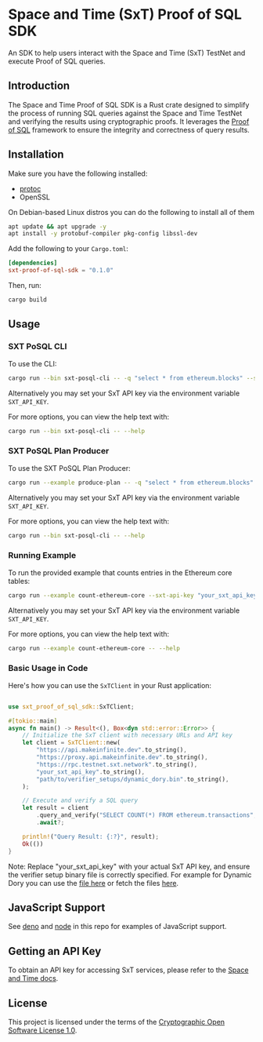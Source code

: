 # Space and Time (SxT) Proof of SQL SDK

An SDK to help users interact with the Space and Time (SxT) TestNet and execute Proof of SQL queries.

## Introduction

The Space and Time Proof of SQL SDK is a Rust crate designed to simplify the process of running SQL queries against the Space and Time TestNet and verifying the results using cryptographic proofs. It leverages the [Proof of SQL](https://github.com/spaceandtimelabs/sxt-proof-of-sql) framework to ensure the integrity and correctness of query results.

## Installation

Make sure you have the following installed:
- [protoc](https://protobuf.dev/installation/)
- OpenSSL

On Debian-based Linux distros you can do the following to install all of them
```bash
apt update && apt upgrade -y
apt install -y protobuf-compiler pkg-config libssl-dev
```

Add the following to your `Cargo.toml`:

```toml
[dependencies]
sxt-proof-of-sql-sdk = "0.1.0"
```
Then, run:

```bash
cargo build
```

## Usage
### SXT PoSQL CLI

To use the CLI:

```bash
cargo run --bin sxt-posql-cli -- -q "select * from ethereum.blocks" --sxt-api-key "your_sxt_api_key"
```
Alternatively you may set your SxT API key via the environment variable `SXT_API_KEY`.

For more options, you can view the help text with:
```bash
cargo run --bin sxt-posql-cli -- --help
```

### SXT PoSQL Plan Producer

To use the SXT PoSQL Plan Producer:

```bash
cargo run --example produce-plan -- -q "select * from ethereum.blocks" --sxt-api-key "your_sxt_api_key"
```
Alternatively you may set your SxT API key via the environment variable `SXT_API_KEY`.

For more options, you can view the help text with:
```bash
cargo run --bin sxt-posql-cli -- --help
```

### Running Example

To run the provided example that counts entries in the Ethereum core tables:

```bash
cargo run --example count-ethereum-core --sxt-api-key "your_sxt_api_key"
```
Alternatively you may set your SxT API key via the environment variable `SXT_API_KEY`.

For more options, you can view the help text with:
```bash
cargo run --example count-ethereum-core -- --help
```

### Basic Usage in Code

Here's how you can use the `SxTClient` in your Rust application:

```rust

use sxt_proof_of_sql_sdk::SxTClient;

#[tokio::main]
async fn main() -> Result<(), Box<dyn std::error::Error>> {
    // Initialize the SxT client with necessary URLs and API key
    let client = SxTClient::new(
        "https://api.makeinfinite.dev".to_string(),
        "https://proxy.api.makeinfinite.dev".to_string(),
        "https://rpc.testnet.sxt.network".to_string(),
        "your_sxt_api_key".to_string(),
        "path/to/verifier_setups/dynamic_dory.bin".to_string(),
    );

    // Execute and verify a SQL query
    let result = client
        .query_and_verify("SELECT COUNT(*) FROM ethereum.transactions", "ethereum.transactions")
        .await?;

    println!("Query Result: {:?}", result);
    Ok(())
}
```

Note: Replace "your_sxt_api_key" with your actual SxT API key, and ensure the verifier setup binary file is correctly specified. For example for Dynamic Dory you can use the [file here](./verifier_setups/dynamic_dory.bin) or fetch the files [here](https://github.com/spaceandtimelabs/sxt-proof-of-sql/releases/tag/dory-prover-params-nu-16).

## JavaScript Support

See [deno](./examples/deno) and [node](./examples/node) in this repo for examples of JavaScript support.

## Getting an API Key

To obtain an API key for accessing SxT services, please refer to the [Space and Time docs](https://docs.spaceandtime.io/docs/accreditation-use-api-keys).

## License

This project is licensed under the terms of the [Cryptographic Open Software License 1.0](https://github.com/spaceandtimelabs/sxt-proof-of-sql-sdk/blob/main/LICENSE).
